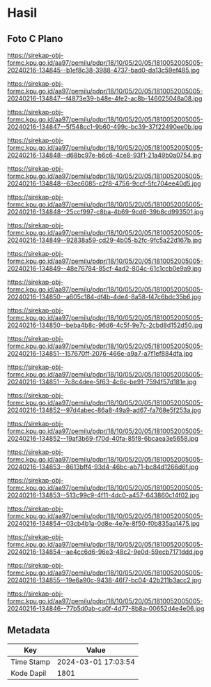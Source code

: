 # Hasil

## Foto C Plano

https://sirekap-obj-formc.kpu.go.id/aa97/pemilu/pdpr/18/10/05/20/05/1810052005005-20240216-134845--b1ef8c38-3988-4737-bad0-da13c59ef485.jpg

https://sirekap-obj-formc.kpu.go.id/aa97/pemilu/pdpr/18/10/05/20/05/1810052005005-20240216-134847--f4873e39-b48e-4fe2-ac8b-146025048a08.jpg

https://sirekap-obj-formc.kpu.go.id/aa97/pemilu/pdpr/18/10/05/20/05/1810052005005-20240216-134847--5f548cc1-9b60-499c-bc39-37f22490ee0b.jpg

https://sirekap-obj-formc.kpu.go.id/aa97/pemilu/pdpr/18/10/05/20/05/1810052005005-20240216-134848--d68bc97e-b6c6-4ce8-93f1-21a49b0a0754.jpg

https://sirekap-obj-formc.kpu.go.id/aa97/pemilu/pdpr/18/10/05/20/05/1810052005005-20240216-134848--63ec6085-c2f8-4756-9ccf-5fc704ee40d5.jpg

https://sirekap-obj-formc.kpu.go.id/aa97/pemilu/pdpr/18/10/05/20/05/1810052005005-20240216-134848--25ccf997-c8ba-4b69-9cd6-39b8cd993501.jpg

https://sirekap-obj-formc.kpu.go.id/aa97/pemilu/pdpr/18/10/05/20/05/1810052005005-20240216-134849--92838a59-cd29-4b05-b2fc-9fc5a22d167b.jpg

https://sirekap-obj-formc.kpu.go.id/aa97/pemilu/pdpr/18/10/05/20/05/1810052005005-20240216-134849--48e76784-85cf-4ad2-804c-61c1ccb0e9a9.jpg

https://sirekap-obj-formc.kpu.go.id/aa97/pemilu/pdpr/18/10/05/20/05/1810052005005-20240216-134850--a605c184-df4b-4de4-8a58-f47c6bdc35b6.jpg

https://sirekap-obj-formc.kpu.go.id/aa97/pemilu/pdpr/18/10/05/20/05/1810052005005-20240216-134850--beba4b8c-96d6-4c5f-9e7c-2cbd8d152d50.jpg

https://sirekap-obj-formc.kpu.go.id/aa97/pemilu/pdpr/18/10/05/20/05/1810052005005-20240216-134851--157670ff-2076-466e-a9a7-a7f1ef884dfa.jpg

https://sirekap-obj-formc.kpu.go.id/aa97/pemilu/pdpr/18/10/05/20/05/1810052005005-20240216-134851--7c8c4dee-5f63-4c6c-be91-7594f57d181e.jpg

https://sirekap-obj-formc.kpu.go.id/aa97/pemilu/pdpr/18/10/05/20/05/1810052005005-20240216-134852--97d4abec-86a8-49a9-ad67-fa768e5f253a.jpg

https://sirekap-obj-formc.kpu.go.id/aa97/pemilu/pdpr/18/10/05/20/05/1810052005005-20240216-134852--19af3b69-f70d-40fa-85f8-6bcaea3e5658.jpg

https://sirekap-obj-formc.kpu.go.id/aa97/pemilu/pdpr/18/10/05/20/05/1810052005005-20240216-134853--8613bff4-93d4-46bc-ab71-bc84d1266d6f.jpg

https://sirekap-obj-formc.kpu.go.id/aa97/pemilu/pdpr/18/10/05/20/05/1810052005005-20240216-134853--513c99c9-4f11-4dc0-a457-643860c14f02.jpg

https://sirekap-obj-formc.kpu.go.id/aa97/pemilu/pdpr/18/10/05/20/05/1810052005005-20240216-134854--03cb4b1a-0d8e-4e7e-8f50-f0b835aa1475.jpg

https://sirekap-obj-formc.kpu.go.id/aa97/pemilu/pdpr/18/10/05/20/05/1810052005005-20240216-134854--ae4cc6d6-96e3-48c2-9e0d-59ecb7171ddd.jpg

https://sirekap-obj-formc.kpu.go.id/aa97/pemilu/pdpr/18/10/05/20/05/1810052005005-20240216-134855--19e6a90c-9438-46f7-bc04-42b211b3acc2.jpg

https://sirekap-obj-formc.kpu.go.id/aa97/pemilu/pdpr/18/10/05/20/05/1810052005005-20240216-134846--77b5d0ab-ca0f-4d77-8b8a-00652d4e4e06.jpg


## Metadata

| Key        | Value               |
| ---------- | ------------------- |
| Time Stamp | 2024-03-01 17:03:54 |
| Kode Dapil | 1801                |



